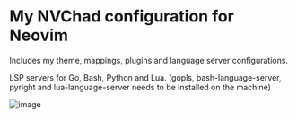 # My NVChad configuration for Neovim 

Includes my theme, mappings, plugins and language server configurations.

LSP servers for Go, Bash, Python and Lua. (gopls, bash-language-server, pyright and lua-language-server needs to be installed on the machine)

![image](https://github.com/JCoupalK/nvchad-configuration/assets/108779415/7353550d-46fe-45a0-8139-6685d93e5d4f)
